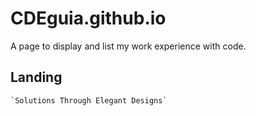 # CDEguia.github.io

A page to display and list my work experience with code.

## Landing
    
    `Solutions Through Elegant Designs`

    




